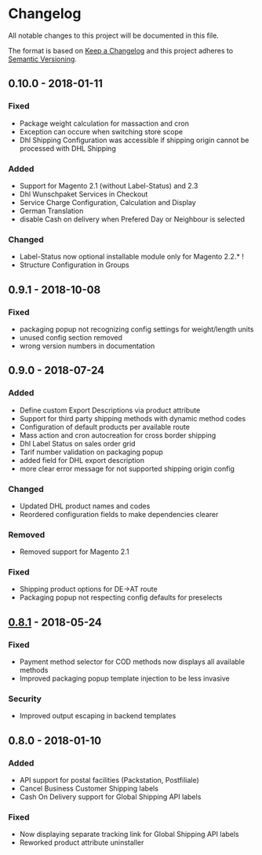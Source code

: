 # Changelog
All notable changes to this project will be documented in this file.

The format is based on [Keep a Changelog](http://keepachangelog.com/en/1.0.0/)
and this project adheres to [Semantic Versioning](http://semver.org/spec/v2.0.0.html).

## 0.10.0 - 2018-01-11

### Fixed
- Package weight calculation for massaction and cron
- Exception can occure when switching store scope
- Dhl Shipping Configuration was accessible if shipping origin cannot be processed with DHL Shipping

### Added
- Support for Magento 2.1 (without Label-Status) and 2.3
- Dhl Wunschpaket Services in Checkout 
- Service Charge Configuration, Calculation and Display
- German Translation
- disable Cash on delivery when Prefered Day or Neighbour is selected

### Changed
- Label-Status now optional installable module only for Magento 2.2.* !
- Structure Configuration in Groups

## 0.9.1 - 2018-10-08

### Fixed
- packaging popup not recognizing config settings for weight/length units
- unused config section removed
- wrong version numbers in documentation

## 0.9.0 - 2018-07-24

### Added
- Define custom Export Descriptions via product attribute
- Support for third party shipping methods with dynamic method codes
- Configuration of default products per available route
- Mass action and cron autocreation for cross border shipping
- Dhl Label Status on sales order grid 
- Tarif number validation on packaging popup
- added field for DHL export description
- more clear error message for not supported shipping origin config

### Changed
- Updated DHL product names and codes
- Reordered configuration fields to make dependencies clearer

### Removed
- Removed support for Magento 2.1

### Fixed
- Shipping product options for DE->AT route
- Packaging popup not respecting config defaults for preselects


## [0.8.1] - 2018-05-24

### Fixed

- Payment method selector for COD methods now displays all available methods
- Improved packaging popup template injection to be less invasive

### Security

- Improved output escaping in backend templates

## 0.8.0 - 2018-01-10

### Added

- API support for postal facilities (Packstation, Postfiliale)
- Cancel Business Customer Shipping labels
- Cash On Delivery support for Global Shipping API labels

### Fixed

- Now displaying separate tracking link for Global Shipping API labels
- Reworked product attribute uninstaller

[0.10.0]: https://git.netresearch.de/dhl/module-shipping-m2/compare/0.9.1...0.10.0
[0.9.1]: https://git.netresearch.de/dhl/module-shipping-m2/compare/0.9.0...0.9.1
[0.9.0]: https://git.netresearch.de/dhl/module-shipping-m2/compare/0.8.1...0.9.0
[0.8.1]: https://git.netresearch.de/dhl/module-shipping-m2/compare/0.8.0...0.8.1
